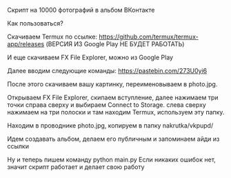 Скрипт на 10000 фотографий в альбом ВКонтакте

Как пользоваться?

Скачиваем Termux по ссылке: https://github.com/termux/termux-app/releases (ВЕРСИЯ ИЗ Google Play НЕ БУДЕТ РАБОТАТЬ)

И еще скачиваем FX File Explorer, можно из Google Play

Далее вводим следующие команды:
https://pastebin.com/273U0yi6

После этого скачиваем вашу картинку, переименовываем в photo.jpg.

Открываем FX File Explorer, скипаем вступление, далее нажимаем три точки справа сверху и выбираем Connect to Storage. слева сверху нажимаем на три полоски и там находим Termux, используем эту папку.

Находим в проводнике photo.jpg, копируем в папку nakrutka/vkpupd/ 

Идем создавать альбом, делаем его публичным и запоминаем айди из ссылки

Ну и теперь пишем команду
python main.py
Если никаких ошибок нет, значит скрипт работает и делает свою работу
